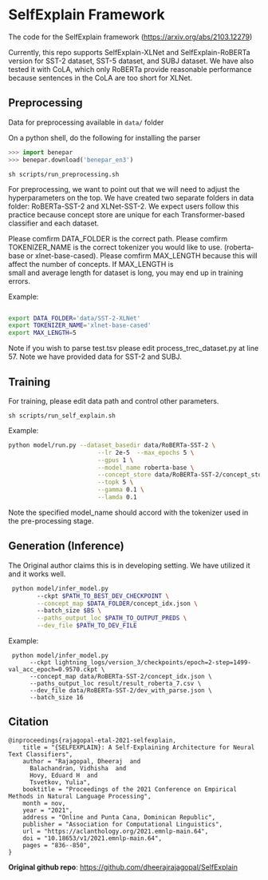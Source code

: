 # SelfExplain Framework

The code for the SelfExplain framework (https://arxiv.org/abs/2103.12279) 

Currently, this repo supports SelfExplain-XLNet and SelfExplain-RoBERTa version for SST-2 dataset, SST-5 dataset, 
and SUBJ dataset. We have also tested it with CoLA, which only RoBERTa provide reasonable performance because
sentences in the CoLA are too short for XLNet.

## Preprocessing

Data for preprocessing available in `data/` folder

On a python shell, do the following for installing the parser

```python
>>> import benepar
>>> benepar.download('benepar_en3')
```

```shell
sh scripts/run_preprocessing.sh
```

For preprocessing, we want to point out that we will need to adjust the hyperparameters on the top.
We have created two separate folders in data folder: RoBERTa-SST-2 and XLNet-SST-2. We expect users
follow this practice because concept store are unique for each Transformer-based classifier and 
each dataset.

Please comfirm DATA_FOLDER is the correct path.
Please comfirm TOKENIZER_NAME is the correct tokenizer you would like to use. (roberta-base or 
xlnet-base-cased).
Please comfirm MAX_LENGTH because this will affect the number of concepts. If MAX_LENGTH is  
small and average length for dataset is long, you may end up in training errors.

Example:
``` run_preprocessing.sh

export DATA_FOLDER='data/SST-2-XLNet'
export TOKENIZER_NAME='xlnet-base-cased'
export MAX_LENGTH=5

```

Note if you wish to parse test.tsv please edit process_trec_dataset.py at line 57.
Note we have provided data for SST-2 and SUBJ.

## Training

For training, please edit data path and control other parameters.

```shell
sh scripts/run_self_explain.sh
```

Example:

```run_self_explain.sh
python model/run.py --dataset_basedir data/RoBERTa-SST-2 \
                         --lr 2e-5  --max_epochs 5 \
                         --gpus 1 \
                         --model_name roberta-base \
                         --concept_store data/RoBERTa-SST-2/concept_store.pt \
                         --topk 5 \
                         --gamma 0.1 \
                         --lamda 0.1
```

Note the specified model_name should accord with the tokenizer used in the pre-processing stage.

## Generation (Inference)

The Original author claims this is in developing setting. We have utilized it and it works well.

```sh
 python model/infer_model.py
        --ckpt $PATH_TO_BEST_DEV_CHECKPOINT \
        --concept_map $DATA_FOLDER/concept_idx.json \ 
        --batch_size $BS \
        --paths_output_loc $PATH_TO_OUTPUT_PREDS \
        --dev_file $PATH_TO_DEV_FILE
 ```

Example:

```
 python model/infer_model.py 
      --ckpt lightning_logs/version_3/checkpoints/epoch=2-step=1499-val_acc_epoch=0.9570.ckpt \
      --concept_map data/RoBERTa-SST-2/concept_idx.json \
      --paths_output_loc result/result_roberta_7.csv \
      --dev_file data/RoBERTa-SST-2/dev_with_parse.json \
      --batch_size 16
```

## Citation 

```
@inproceedings{rajagopal-etal-2021-selfexplain,
    title = "{SELFEXPLAIN}: A Self-Explaining Architecture for Neural Text Classifiers",
    author = "Rajagopal, Dheeraj  and
      Balachandran, Vidhisha  and
      Hovy, Eduard H  and
      Tsvetkov, Yulia",
    booktitle = "Proceedings of the 2021 Conference on Empirical Methods in Natural Language Processing",
    month = nov,
    year = "2021",
    address = "Online and Punta Cana, Dominican Republic",
    publisher = "Association for Computational Linguistics",
    url = "https://aclanthology.org/2021.emnlp-main.64",
    doi = "10.18653/v1/2021.emnlp-main.64",
    pages = "836--850",
}
```
**Original github repo**: https://github.com/dheerajrajagopal/SelfExplain
